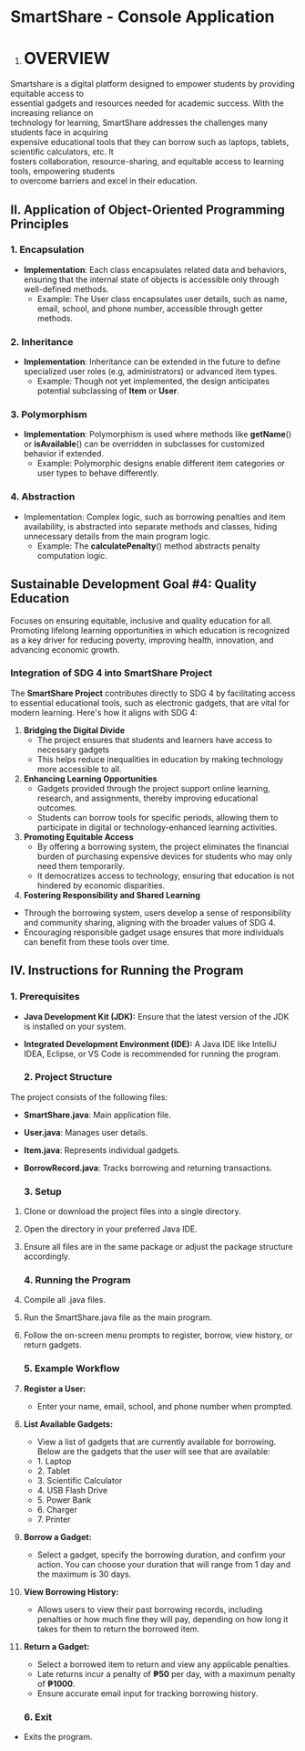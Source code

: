 # **SmartShare \- Console Application**

1. # **OVERVIEW**

   

Smartshare is a digital platform designed to empower students by providing equitable access to  
essential gadgets and resources needed for academic success. With the increasing reliance on  
technology for learning, SmartShare addresses the challenges many students face in acquiring  
expensive educational tools that they can borrow such as laptops, tablets, scientific calculators, etc. It  
fosters collaboration, resource-sharing, and equitable access to learning tools, empowering  students  
to overcome barriers and excel in their education.

## **II. Application of Object-Oriented Programming Principles**

### **1\. Encapsulation**

* **Implementation**: Each class encapsulates related data and behaviors, ensuring that the internal state of objects is accessible only through well-defined methods.  
  * Example: The User class encapsulates user details, such as name, email, school, and phone number, accessible through getter methods.

### **2\. Inheritance**

* **Implementation**: Inheritance can be extended in the future to define specialized user roles (e.g, administrators) or advanced item types.  
  * Example: Though not yet implemented, the design anticipates potential subclassing of **Item** or **User**.

### **3\. Polymorphism**

* **Implementation**: Polymorphism is used where methods like **getName**() or **isAvailable**() can be overridden in subclasses for customized behavior if extended.  
  * Example: Polymorphic designs enable different item categories or user types to behave differently.

### **4\. Abstraction**

* Implementation: Complex logic, such as borrowing penalties and item availability, is abstracted into separate methods and classes, hiding unnecessary details from the main program logic.  
  * Example: The **calculatePenalty**() method abstracts penalty computation logic.

## **Sustainable Development Goal \#4: Quality Education**

Focuses on ensuring equitable, inclusive and quality education for all. Promoting lifelong learning opportunities in which education is recognized as a key driver for reducing poverty, improving health, innovation, and advancing economic growth.

### **Integration of SDG 4 into SmartShare Project**

The **SmartShare Project** contributes directly to SDG 4 by facilitating access to essential educational tools, such as electronic gadgets, that are vital for modern learning. Here's how it aligns with SDG 4:

1. **Bridging the Digital Divide**  
   * The project ensures that students and learners have access to necessary gadgets   
   * This helps reduce inequalities in education by making technology more accessible to all.  
2. **Enhancing Learning Opportunities**  
   * Gadgets provided through the project support online learning, research, and assignments, thereby improving educational outcomes.  
   * Students can borrow tools for specific periods, allowing them to participate in digital or technology-enhanced learning activities.  
3. **Promoting Equitable Access**  
   * By offering a borrowing system, the project eliminates the financial burden of purchasing expensive devices for students who may only need them temporarily.  
   * It democratizes access to technology, ensuring that education is not hindered by economic disparities.  
4.  **Fostering Responsibility and Shared Learning**  
   * Through the borrowing system, users develop a sense of responsibility and community sharing, aligning with the broader values of SDG 4\.  
   * Encouraging responsible gadget usage ensures that more individuals can benefit from these tools over time.

### 

   

   ## 

   ## 

   ## **IV. Instructions for Running the Program**

   ### **1\. Prerequisites**

* **Java Development Kit (JDK):** Ensure that the latest version of the JDK is installed on your system.  
* **Integrated Development Environment (IDE):** A Java IDE like IntelliJ IDEA, Eclipse, or VS Code is recommended for running the program.

  ### **2\. Project Structure**

The project consists of the following files:

* **SmartShare.java**: Main application file.  
* **User.java**: Manages user details.  
* **Item.java**: Represents individual gadgets.  
* **BorrowRecord.java**: Tracks borrowing and returning transactions.

  ### **3\. Setup**

1. Clone or download the project files into a single directory.  
2. Open the directory in your preferred Java IDE.  
3. Ensure all files are in the same package or adjust the package structure accordingly.

   ### **4\. Running the Program**

1. Compile all .java files.  
2. Run the SmartShare.java file as the main program.  
3. Follow the on-screen menu prompts to register, borrow, view history, or return gadgets.

   ### **5\. Example Workflow**

1. **Register a User:**    
   * Enter your name, email, school, and phone number when prompted.  
2. **List Available Gadgets:**  
   * View a list of gadgets that are currently available for borrowing. Below are the gadgets that the user will see that are available:  
   * 1\. Laptop  
   * 2\. Tablet  
   * 3\. Scientific Calculator  
   * 4\. USB Flash Drive  
   * 5\. Power Bank  
   * 6\. Charger  
   * 7\. Printer  
       
3. **Borrow a Gadget:**  
   * Select a gadget, specify the borrowing duration, and confirm your action. You can choose your duration that will range from 1 day and the maximum is 30 days.  
4. **View Borrowing History:**  
   * Allows users to view their past borrowing records, including penalties or how much fine they will pay, depending on how long it takes for them to return the borrowed item.  
5. **Return a Gadget:**  
   * Select a borrowed item to return and view any applicable penalties.  
   * Late returns incur a penalty of **₱50** per day, with a maximum penalty of **₱1000**.  
   * Ensure accurate email input for tracking borrowing history.

   ###  6\.  **Exit**

* Exits the program.


  

